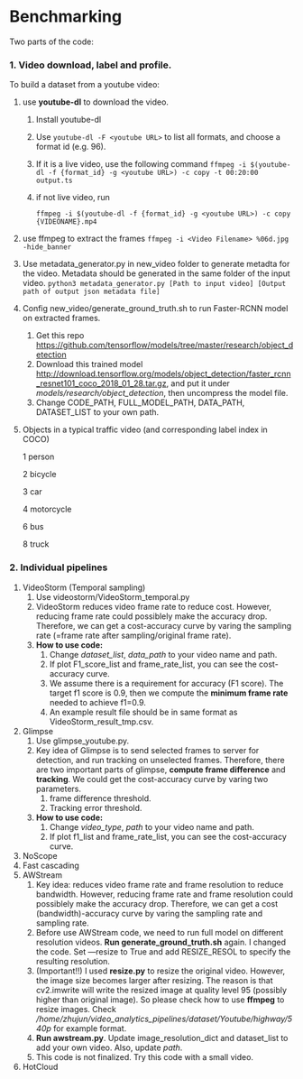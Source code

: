 # Benchmarking

Two parts of the code:

### 1. Video download, label and profile.

To build a dataset from a youtube video:
1. use **youtube-dl** to download the video.
  
   1. Install youtube-dl
   
   2. Use ``` youtube-dl -F <youtube URL> ``` to list all formats, and choose a format id (e.g. 96).
   
   3.  If it is a live video, use the following command
      ```ffmpeg -i $(youtube-dl -f {format_id} -g <youtube URL>) -c copy -t 00:20:00 output.ts```
   
   4. if not live video, run 
   
      ```ffmpeg -i $(youtube-dl -f {format_id} -g <youtube URL>) -c copy {VIDEONAME}.mp4```
   
      
   
2. use ffmpeg to extract the frames
   ```ffmpeg -i <Video Filename> %06d.jpg -hide_banner```

3. Use metadata_generator.py in new_video folder to generate metadta for the video. Metadata should be generated in the same folder of the input video.
   ```python3 metadata_generator.py [Path to input video] [Output path of output json metadata file]```

4. Config new_video/generate_ground_truth.sh to run Faster-RCNN model on extracted frames. 

   1. Get this repo https://github.com/tensorflow/models/tree/master/research/object_detection 
   2. Download this trained model http://download.tensorflow.org/models/object_detection/faster_rcnn_resnet101_coco_2018_01_28.tar.gz, and put it under *models/research/object_detection*, then uncompress the model file.
   3. Change CODE_PATH, FULL_MODEL_PATH, DATA_PATH, DATASET_LIST to your own path.

5. Objects in a typical traffic video (and corresponding label index in COCO)

   1 person

   2 bicycle

   3 car

   4 motorcycle

   6 bus

   8 truck





### 2. Individual pipelines

1. VideoStorm (Temporal sampling)
   1. Use videostorm/VideoStorm_temporal.py 
   2. VideoStorm reduces video frame rate to reduce cost. However, reducing frame rate could possiblely make the accuracy drop. Therefore, we can get a cost-accuracy curve by varing the sampling rate (=frame rate after sampling/original frame rate). 
   3. **How to use code:** 
      1. Change *dataset_list*, *data_path* to your video name and path.
      2. If plot F1_score_list and frame_rate_list, you can see the cost-accuracy curve.
      3. We assume there is a requirement for accuracy (F1 score). The target f1 score is 0.9, then we compute the **minimum frame rate** needed to achieve f1=0.9.
      4. An example result file should be in same format as VideoStorm_result_tmp.csv.
2. Glimpse
   1. Use glimpse_youtube.py.
   2. Key idea of Glimpse is to send selected frames to server for detection, and run tracking on unselected frames. Therefore, there are two important parts of glimpse, **compute frame difference** and **tracking**. We could get the cost-accuracy curve by varing two parameters.
      1. frame difference threshold.
      2. Tracking error threshold.
   3. **How to use code:**
      1. Change  *video_type*, *path* to your video name and path.
      2. If plot f1_list and frame_rate_list, you can see the cost-accuracy curve.
3. NoScope
4. Fast cascading
5. AWStream
   1. Key idea: reduces video frame rate and frame resolution to reduce bandwidth. However, reducing frame rate and frame resolution could possiblely make the accuracy drop. Therefore, we can get a cost (bandwidth)-accuracy curve by varing the sampling rate and sampling rate.
   2. Before use AWStream code, we need to run full model on different resolution videos. **Run generate_ground_truth.sh** again. I changed the code. Set —resize to True and add RESIZE_RESOL to specify the resulting resolution. 
   3. (Important!!) I used **resize.py** to resize the original video.  However, the image size becomes larger after resizing. The reason is that cv2.imwrite will write the resized image at quality level 95 (possibly higher than original image). So please check how to use **ffmpeg** to resize images. Check */home/zhujun/video_analytics_pipelines/dataset/Youtube/highway/540p* for example format.
   4. **Run awstream.py**. Update image_resolution_dict and dataset_list to add your own video. Also, update *path*.
   5. This code is not finalized. Try this code with a small video. 
6. HotCloud

